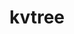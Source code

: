 ---
title: "kvtree"
layout: cache
categories: [package, v0.19]
meta: {"versions": ["1.3.0"], "compilers": ["gcc@=11.1.0", "gcc@=7.5.0", "oneapi@=2022.1.0"], "oss": ["ubuntu18.04", "ubuntu20.04"], "platforms": ["linux"], "targets": ["x86_64"], "stacks": ["data-vis-sdk", "e4s", "e4s-oneapi", "radiuss"], "num_specs": 4, "num_specs_by_stack": {"radiuss": 1, "data-vis-sdk": 1, "e4s": 1, "e4s-oneapi": 1}}
spec_details: [{"hash": "3gphyieihuuibf72g2kgp2igou6cejuc", "compiler": "gcc@=7.5.0", "versions": ["1.3.0"], "os": "ubuntu18.04", "platform": "linux", "target": "x86_64", "variants": ["build_system=cmake", "build_type=RelWithDebInfo", "file_lock=FLOCK", "~ipo", "+mpi", "+shared"], "stacks": ["radiuss"], "size": "-", "tarball": "https://binaries.spack.io/releases/v0.19/build_cache/linux-ubuntu18.04-x86_64/gcc-7.5.0/kvtree-1.3.0/linux-ubuntu18.04-x86_64-gcc-7.5.0-kvtree-1.3.0-3gphyieihuuibf72g2kgp2igou6cejuc.spack"}, {"hash": "z4fhqhmxh6c6agkpspx5ylxmovkr2enn", "compiler": "gcc@=7.5.0", "versions": ["1.3.0"], "os": "ubuntu18.04", "platform": "linux", "target": "x86_64", "variants": ["build_system=cmake", "build_type=RelWithDebInfo", "file_lock=FLOCK", "~ipo", "+mpi", "+shared"], "stacks": ["data-vis-sdk"], "size": "-", "tarball": "https://binaries.spack.io/releases/v0.19/build_cache/linux-ubuntu18.04-x86_64/gcc-7.5.0/kvtree-1.3.0/linux-ubuntu18.04-x86_64-gcc-7.5.0-kvtree-1.3.0-z4fhqhmxh6c6agkpspx5ylxmovkr2enn.spack"}, {"hash": "7t4abxbjckgforxrvuzy56wuoqdq22xp", "compiler": "gcc@=11.1.0", "versions": ["1.3.0"], "os": "ubuntu20.04", "platform": "linux", "target": "x86_64", "variants": ["build_system=cmake", "build_type=RelWithDebInfo", "file_lock=FLOCK", "~ipo", "+mpi", "+shared"], "stacks": ["e4s"], "size": "-", "tarball": "https://binaries.spack.io/releases/v0.19/build_cache/linux-ubuntu20.04-x86_64/gcc-11.1.0/kvtree-1.3.0/linux-ubuntu20.04-x86_64-gcc-11.1.0-kvtree-1.3.0-7t4abxbjckgforxrvuzy56wuoqdq22xp.spack"}, {"hash": "rqlgqgksotehxxokzb3hny7qmss6op4l", "compiler": "oneapi@=2022.1.0", "versions": ["1.3.0"], "os": "ubuntu20.04", "platform": "linux", "target": "x86_64", "variants": ["build_system=cmake", "build_type=RelWithDebInfo", "file_lock=FLOCK", "~ipo", "+mpi", "+shared"], "stacks": ["e4s-oneapi"], "size": "-", "tarball": "https://binaries.spack.io/releases/v0.19/build_cache/linux-ubuntu20.04-x86_64/oneapi-2022.1.0/kvtree-1.3.0/linux-ubuntu20.04-x86_64-oneapi-2022.1.0-kvtree-1.3.0-rqlgqgksotehxxokzb3hny7qmss6op4l.spack"}]
---